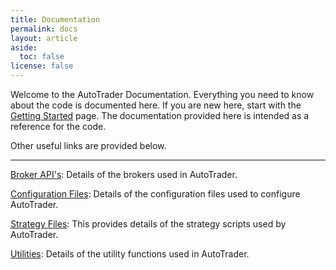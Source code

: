 ```yaml
---
title: Documentation
permalink: docs
layout: article
aside:
  toc: false 
license: false
---
```

Welcome to the AutoTrader Documentation. Everything you need to know about the code is documented here. If you are 
new here, start with the [Getting Started](tutorials/getting-started) page. The documentation provided here is intended as a 
reference for the code.

Other useful links are provided below.

<hr class="panel-line"> 

[Broker API's](docs/brokers): Details of the brokers used in AutoTrader.

[Configuration Files](docs/configuration): Details of the configuration files used to configure AutoTrader.
        
[Strategy Files](docs/strategies): This provides details of the strategy scripts used by AutoTrader.

[Utilities](docs/utility-functions): Details of the utility functions used in AutoTrader.

